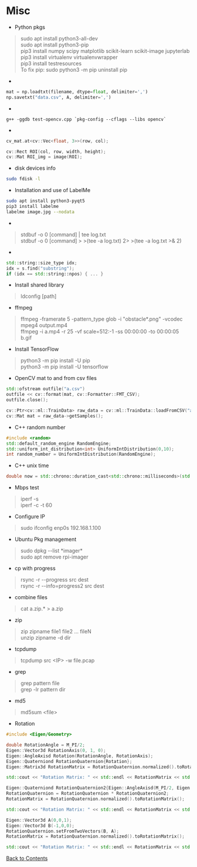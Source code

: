 # Misc



* Python pkgs
> sudo apt install python3-all-dev\
> sudo apt install python3-pip\
> pip3 install numpy scipy matplotlib scikit-learn scikit-image jupyterlab\
> pip3 install virtualenv virtualenvwrapper\
> pip3 install testresources\
> To fix pip: sudo python3 -m pip uninstall pip


* 
```python
mat = np.loadtxt(filename, dtype=float, delimiter=',')
np.savetxt("data.csv", A, delimiter=',')
```

* 
```
g++ -ggdb test-opencv.cpp `pkg-config --cflags --libs opencv`
```

* 
```C++
cv_mat.at<cv::Vec<float, 3>>(row, col);

cv::Rect ROI(col, row, width, height);
cv::Mat ROI_img = image(ROI);
```

* disk devices info
```bash
sudo fdisk -l
```

* Installation and use of LabelMe
```bash
sudo apt install python3-pyqt5
pip3 install labelme
labelme image.jpg --nodata
```

* 
> stdbuf -o 0 [command] | tee log.txt\
> stdbuf -o 0 [command] >  >(tee -a log.txt) 2>  >(tee -a log.txt >& 2)

* 
```C++
std::string::size_type idx;
idx = s.find("substring");
if (idx == std::string::npos) { ... }
```


* Install shared library
> ldconfig [path]

* ffmpeg
> ffmpeg -framerate 5 -pattern_type glob -i "obstacle*.png" -vcodec mpeg4 output.mp4\
> ffmpeg -i a.mp4 -r 25 -vf scale=512:-1 -ss 00:00:00 -to 00:00:05 b.gif

* Install TensorFlow
> python3 -m pip install -U pip\
> python3 -m pip install -U tensorflow

* OpenCV mat to and from csv files
```C++
std::ofstream outfile("a.csv")
outfile << cv::format(mat, cv::Formatter::FMT_CSV);
outfile.close();
```
```C++
cv::Ptr<cv::ml::TrainData> raw_data = cv::ml::TrainData::loadFromCSV("a.csv", 0, -2, 0);
cv::Mat mat = raw_data->getSamples();
```

* C++ random number
```C++
#include <random>
std::default_random_engine RandomEngine;
std::uniform_int_distribution<int> UniformIntDistribution(0,10);
int random_number = UniformIntDistribution(RandomEngine);
```

* C++ unix time
```C++
double now = std::chrono::duration_cast<std::chrono::milliseconds>(std::chrono::system_clock::now().time_since_epoch()).count()/1000.0;
```

* Mbps test
> iperf -s\
> iperf -c <IP> -t 60

* Configure IP
> sudo ifconfig enp0s 192.168.1.100

* Ubuntu Pkg management
> sudo dpkg --list \*imager\*\
> sudo apt remove rpi-imager

* cp with progress
> rsync -r --progress src dest\
> rsync -r --info=progress2 src dest

* combine files
> cat a.zip.* > a.zip

* zip
> zip zipname file1 file2 ... fileN\
> unzip zipname -d dir

* tcpdump
> tcpdump src \<IP> -w file.pcap
  
* grep
> grep pattern file\
> grep -lr pattern dir

* md5
> md5sum \<file>

* Rotation
```C++
#include <Eigen/Geometry>

double RotationAngle = M_PI/2;
Eigen::Vector3d RotationAxis(0, 1, 0);
Eigen::AngleAxisd Rotation(RotationAngle, RotationAxis);
Eigen::Quaterniond RotationQuaternion{Rotation};
Eigen::Matrix3d RotationMatrix = RotationQuaternion.normalized().toRotationMatrix();

std::cout << "Rotation Matrix: " << std::endl << RotationMatrix << std::endl;

Eigen::Quaterniond RotationQuaternion2{Eigen::AngleAxisd(M_PI/2, Eigen::Vector3d{1,0,0})};
RotationQuaternion = RotationQuaternion * RotationQuaternion2;
RotationMatrix = RotationQuaternion.normalized().toRotationMatrix();

std::cout << "Rotation Matrix: " << std::endl << RotationMatrix << std::endl;

Eigen::Vector3d A(0,0,1);
Eigen::Vector3d B(-1,0,0);
RotationQuaternion.setFromTwoVectors(B, A);
RotationMatrix = RotationQuaternion.normalized().toRotationMatrix();

std::cout << "Rotation Matrix: " << std::endl << RotationMatrix << std::endl;
```

[Back to Contents](../README.md)
